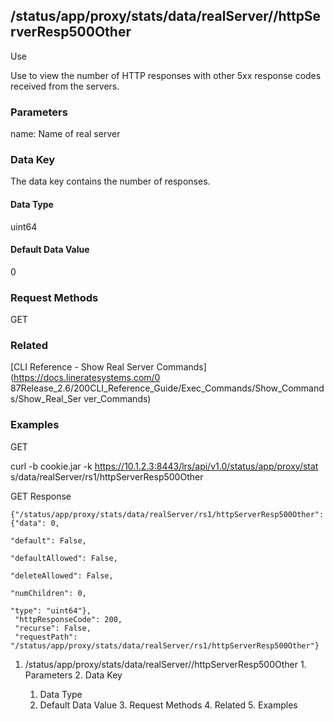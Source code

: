 ## /status/app/proxy/stats/data/realServer/<name>/httpServerResp500Other

Use

Use to view the number of HTTP responses with other 5xx response codes
received from the servers.

### Parameters

name: Name of real server

### Data Key

The data key contains the number of responses.

#### Data Type

uint64

#### Default Data Value

0

### Request Methods

GET

### Related

[CLI Reference - Show Real Server Commands](https://docs.lineratesystems.com/0
87Release_2.6/200CLI_Reference_Guide/Exec_Commands/Show_Commands/Show_Real_Ser
ver_Commands)

### Examples

GET

curl -b cookie.jar -k https://10.1.2.3:8443/lrs/api/v1.0/status/app/proxy/stat
s/data/realServer/rs1/httpServerResp500Other

GET Response

    
    {"/status/app/proxy/stats/data/realServer/rs1/httpServerResp500Other": {"data": 0,
                                                                                  "default": False,
                                                                                  "defaultAllowed": False,
                                                                                  "deleteAllowed": False,
                                                                                  "numChildren": 0,
                                                                                  "type": "uint64"},
     "httpResponseCode": 200,
     "recurse": False,
     "requestPath": "/status/app/proxy/stats/data/realServer/rs1/httpServerResp500Other"}
    

  1. /status/app/proxy/stats/data/realServer/<name>/httpServerResp500Other
    1. Parameters
    2. Data Key
      1. Data Type
      2. Default Data Value
    3. Request Methods
    4. Related
    5. Examples

